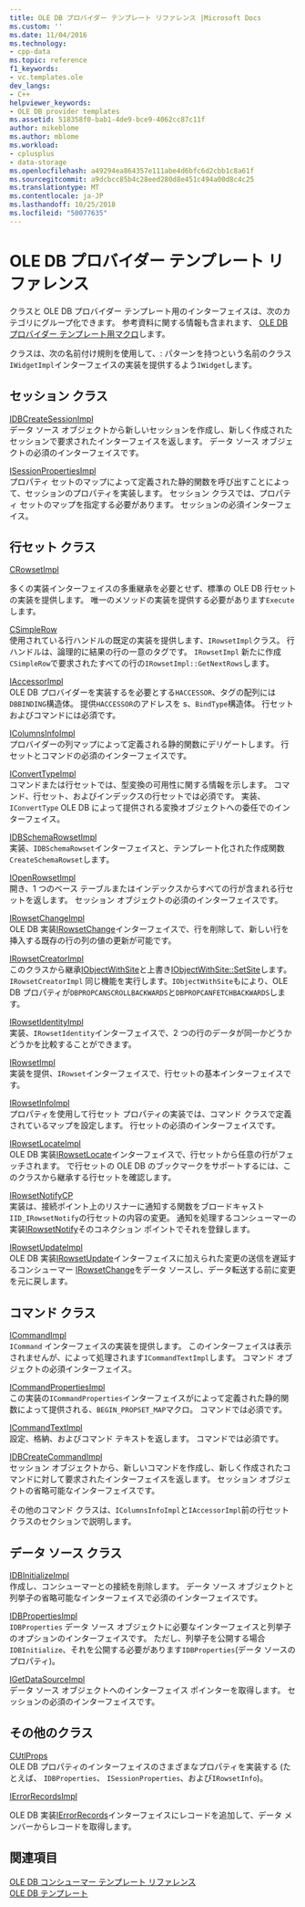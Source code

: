 ```yaml
---
title: OLE DB プロバイダー テンプレート リファレンス |Microsoft Docs
ms.custom: ''
ms.date: 11/04/2016
ms.technology:
- cpp-data
ms.topic: reference
f1_keywords:
- vc.templates.ole
dev_langs:
- C++
helpviewer_keywords:
- OLE DB provider templates
ms.assetid: 518358f0-bab1-4de9-bce9-4062cc87c11f
author: mikeblome
ms.author: mblome
ms.workload:
- cplusplus
- data-storage
ms.openlocfilehash: a49294ea864357e111abe4d6bfc6d2cbb1c8a61f
ms.sourcegitcommit: a9dcbcc85b4c28eed280d8e451c494a00d8c4c25
ms.translationtype: MT
ms.contentlocale: ja-JP
ms.lasthandoff: 10/25/2018
ms.locfileid: "50077635"
---
```

# <a name="ole-db-provider-templates-reference"></a>OLE DB プロバイダー テンプレート リファレンス

クラスと OLE DB プロバイダー テンプレート用のインターフェイスは、次のカテゴリにグループ化できます。 参考資料に関する情報も含まれます、 [OLE DB プロバイダー テンプレート用マクロ](../../data/oledb/macros-for-ole-db-provider-templates.md)します。

クラスは、次の名前付け規則を使用して、: パターンを持つという名前のクラス`IWidgetImpl`インターフェイスの実装を提供するよう`IWidget`します。

## <a name="session-classes"></a>セッション クラス

[IDBCreateSessionImpl](../../data/oledb/idbcreatesessionimpl-class.md)<br/>
データ ソース オブジェクトから新しいセッションを作成し、新しく作成されたセッションで要求されたインターフェイスを返します。 データ ソース オブジェクトの必須のインターフェイスです。

[ISessionPropertiesImpl](../../data/oledb/isessionpropertiesimpl-class.md)<br/>
プロパティ セットのマップによって定義された静的関数を呼び出すことによって、セッションのプロパティを実装します。 セッション クラスでは、プロパティ セットのマップを指定する必要があります。 セッションの必須インターフェイス。

## <a name="rowset-classes"></a>行セット クラス

[CRowsetImpl](../../data/oledb/crowsetimpl-class.md)

多くの実装インターフェイスの多重継承を必要とせず、標準の OLE DB 行セットの実装を提供します。 唯一のメソッドの実装を提供する必要があります`Execute`します。

[CSimpleRow](../../data/oledb/csimplerow-class.md)<br/>
使用されている行ハンドルの既定の実装を提供します、`IRowsetImpl`クラス。 行ハンドルは、論理的に結果の行の一意のタグです。 `IRowsetImpl` 新たに作成`CSimpleRow`で要求されたすべての行の`IRowsetImpl::GetNextRows`します。

[IAccessorImpl](../../data/oledb/iaccessorimpl-class.md)<br/>
OLE DB プロバイダーを実装するを必要とする`HACCESSOR`、タグの配列には`DBBINDING`構造体。 提供`HACCESSOR`のアドレスを s、`BindType`構造体。 行セットおよびコマンドには必須です。

[IColumnsInfoImpl](../../data/oledb/icolumnsinfoimpl-class.md)<br/>
プロバイダーの列マップによって定義される静的関数にデリゲートします。 行セットとコマンドの必須のインターフェイスです。

[IConvertTypeImpl](../../data/oledb/iconverttypeimpl-class.md)<br/>
コマンドまたは行セットでは、型変換の可用性に関する情報を示します。 コマンド、行セット、およびインデックスの行セットでは必須です。 実装、 `IConvertType` OLE DB によって提供される変換オブジェクトへの委任でのインターフェイス。

[IDBSchemaRowsetImpl](../../data/oledb/idbschemarowsetimpl-class.md)<br/>
実装、`IDBSchemaRowset`インターフェイスと、テンプレート化された作成関数`CreateSchemaRowset`します。

[IOpenRowsetImpl](../../data/oledb/iopenrowsetimpl-class.md)<br/>
開き、1 つのベース テーブルまたはインデックスからすべての行が含まれる行セットを返します。 セッション オブジェクトの必須のインターフェイスです。

[IRowsetChangeImpl](../../data/oledb/irowsetchangeimpl-class.md)<br/>
OLE DB 実装[IRowsetChange](/previous-versions/windows/desktop/ms715790)インターフェイスで、行を削除して、新しい行を挿入する既存の行の列の値の更新が可能です。

[IRowsetCreatorImpl](../../data/oledb/irowsetcreatorimpl-class.md)<br/>
このクラスから継承[IObjectWithSite](/windows/desktop/api/ocidl/nn-ocidl-iobjectwithsite)と上書き[IObjectWithSite::SetSite](/windows/desktop/api/ocidl/nf-ocidl-iobjectwithsite-setsite)します。 `IRowsetCreatorImpl` 同じ機能を実行します。`IObjectWithSite`もにより、OLE DB プロパティが`DBPROPCANSCROLLBACKWARDS`と`DBPROPCANFETCHBACKWARDS`します。

[IRowsetIdentityImpl](../../data/oledb/irowsetidentityimpl-class.md)<br/>
実装、`IRowsetIdentity`インターフェイスで、2 つの行のデータが同一かどうかどうかを比較することができます。

[IRowsetImpl](../../data/oledb/irowsetimpl-class.md)<br/>
実装を提供、`IRowset`インターフェイスで、行セットの基本インターフェイスです。

[IRowsetInfoImpl](../../data/oledb/irowsetinfoimpl-class.md)<br/>
プロパティを使用して行セット プロパティの実装では、コマンド クラスで定義されているマップを設定します。 行セットの必須のインターフェイスです。

[IRowsetLocateImpl](../../data/oledb/irowsetlocateimpl-class.md)<br/>
OLE DB 実装[IRowsetLocate](/previous-versions/windows/desktop/ms721190)インターフェイスで、行セットから任意の行がフェッチされます。 で行セットの OLE DB のブックマークをサポートするには、このクラスから継承する行セットを確認します。

[IRowsetNotifyCP](../../data/oledb/irowsetnotifycp-class.md)<br/>
実装は、接続ポイント上のリスナーに通知する関数をブロードキャスト`IID_IRowsetNotify`の行セットの内容の変更。 通知を処理するコンシューマーの実装[IRowsetNotify](/previous-versions/windows/desktop/ms712959)そのコネクション ポイントでそれを登録します。

[IRowsetUpdateImpl](../../data/oledb/irowsetupdateimpl-class.md)<br/>
OLE DB 実装[IRowsetUpdate](/previous-versions/windows/desktop/ms714401)インターフェイスに加えられた変更の送信を遅延するコンシューマー [IRowsetChange](/previous-versions/windows/desktop/ms715790)をデータ ソースし、データ転送する前に変更を元に戻します。

## <a name="command-classes"></a>コマンド クラス

[ICommandImpl](../../data/oledb/icommandimpl-class.md)<br/>
`ICommand` インターフェイスの実装を提供します。 このインターフェイスは表示されませんが、によって処理されます`ICommandTextImpl`します。 コマンド オブジェクトの必須インターフェイス。

[ICommandPropertiesImpl](../../data/oledb/icommandpropertiesimpl-class.md)<br/>
この実装の`ICommandProperties`インターフェイスがによって定義された静的関数によって提供される、`BEGIN_PROPSET_MAP`マクロ。 コマンドでは必須です。

[ICommandTextImpl](../../data/oledb/icommandtextimpl-class.md)<br/>
設定、格納、およびコマンド テキストを返します。 コマンドでは必須です。

[IDBCreateCommandImpl](../../data/oledb/idbcreatecommandimpl-class.md)<br/>
セッション オブジェクトから、新しいコマンドを作成し、新しく作成されたコマンドに対して要求されたインターフェイスを返します。 セッション オブジェクトの省略可能なインターフェイスです。

その他のコマンド クラスは、`IColumnsInfoImpl`と`IAccessorImpl`前の行セット クラスのセクションで説明します。

## <a name="data-source-classes"></a>データ ソース クラス

[IDBInitializeImpl](../../data/oledb/idbinitializeimpl-class.md)<br/>
作成し、コンシューマーとの接続を削除します。 データ ソース オブジェクトと列挙子の省略可能なインターフェイスで必須のインターフェイスです。

[IDBPropertiesImpl](../../data/oledb/idbpropertiesimpl-class.md)<br/>
`IDBProperties` データ ソース オブジェクトに必要なインターフェイスと列挙子のオプションのインターフェイスです。 ただし、列挙子を公開する場合`IDBInitialize`、それを公開する必要があります`IDBProperties`(データ ソースのプロパティ)。

[IGetDataSourceImpl](../../data/oledb/igetdatasourceimpl-class.md)<br/>
データ ソース オブジェクトへのインターフェイス ポインターを取得します。 セッションの必須のインターフェイスです。

## <a name="other-classes"></a>その他のクラス

[CUtlProps](../../data/oledb/cutlprops-class.md)<br/>
OLE DB プロパティのインターフェイスのさまざまなプロパティを実装する (たとえば、 `IDBProperties`、 `ISessionProperties`、および`IRowsetInfo`)。

[IErrorRecordsImpl](../../data/oledb/ierrorrecordsimpl-class.md)

OLE DB 実装[IErrorRecords](/previous-versions/windows/desktop/ms718112)インターフェイスにレコードを追加して、データ メンバーからレコードを取得します。

## <a name="see-also"></a>関連項目

[OLE DB コンシューマー テンプレート リファレンス](../../data/oledb/ole-db-consumer-templates-reference.md)<br/>
[OLE DB テンプレート](../../data/oledb/ole-db-templates.md)